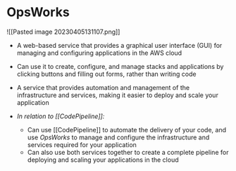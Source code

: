 # OpsWorks
![[Pasted image 20230405131107.png]]
- A web-based service that provides a graphical user interface (GUI) for managing and configuring applications in the AWS cloud
- Can use it to create, configure, and manage stacks and applications by clicking buttons and filling out forms, rather than writing code
- A service that provides automation and management of the infrastructure and services, making it easier to deploy and scale your application

- *In relation to [[CodePipeline]]:*
	- Can use [[CodePipeline]] to automate the delivery of your code, and use *OpsWorks* to manage and configure the infrastructure and services required for your application
	- Can also use both services together to create a complete pipeline for deploying and scaling your applications in the cloud

